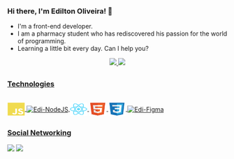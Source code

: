 




### Hi there, I'm Edilton Oliveira! 👋

<!--
**EdiltonOliveira/EdiltonOliveira** is a ✨ _special_ ✨ repository because its `README.md` (this file) appears on your GitHub profile.

-->
- I'm a front-end developer.
- I am a pharmacy student who has rediscovered his passion for the world of programming.
- Learning a little bit every day. Can I help you?

<div align="center">
  <a href="https://github.com/EdiltonOliveira">
  <img height="180em" src="https://github-readme-stats.vercel.app/api?username=EdiltonOliveira&show_icons=true&theme=dracula&include_all_commits=true&count_private=true"/>
  <img height="180em" src="https://github-readme-stats.vercel.app/api/top-langs/?username=EdiltonOliveira&layout=compact&langs_count=7&theme=dracula"/>
</div>
  
  ##
  
  ### Technologies
  
  
  <div style="display: inline_block"><br>
  <img align="center" alt="Edi-Js" height="30" width="40" src="https://raw.githubusercontent.com/devicons/devicon/master/icons/javascript/javascript-plain.svg">
    
 <img align="center" alt="Edi-NodeJS" height="30" width="40" src="https://cdn.jsdelivr.net/gh/devicons/devicon/icons/nodejs/nodejs-original.svg" />
          
  <img align="center" alt="Edi-React" height="30" width="40" src="https://raw.githubusercontent.com/devicons/devicon/master/icons/react/react-original.svg">
  <img align="center" alt="Edi-HTML" height="30" width="40" src="https://raw.githubusercontent.com/devicons/devicon/master/icons/html5/html5-original.svg">
  <img align="center" alt="Edi-CSS" height="30" width="40" src="https://raw.githubusercontent.com/devicons/devicon/master/icons/css3/css3-original.svg">
  <img align="center" alt="Edi-Figma" height="30" width="40" src="https://cdn.jsdelivr.net/gh/devicons/devicon/icons/figma/figma-original.svg" />
         

   
</div>
  
 ##
  
  ### Social Networking
  
  <div> 
  
  <a href="https://instagram.com/edilton.oliveiraa" target="_blank"><img src="https://img.shields.io/badge/-Instagram-%23E4405F?style=for-the-badge&logo=instagram&logoColor=white" target="_blank"></a>
  <a href="https://www.linkedin.com/in/edilton-oliveira-5b4a6a226/" target="_blank"><img src="https://img.shields.io/badge/-LinkedIn-%230077B5?style=for-the-badge&logo=linkedin&logoColor=white" target="_blank"></a>
    
 <!-- perfil linkedin  -->
  
  </div>
  
  
  

  
  
  
 
